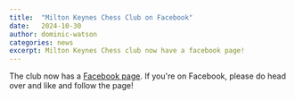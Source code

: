 ```yaml
---
title:  "Milton Keynes Chess Club on Facebook"
date:   2024-10-30
author: dominic-watson
categories: news
excerpt: Milton Keynes Chess club now have a facebook page!
---
```


The club now has a [Facebook page](https://www.facebook.com/profile.php?id=61567743985942). If you're on Facebook, please do head over and like and follow the page!